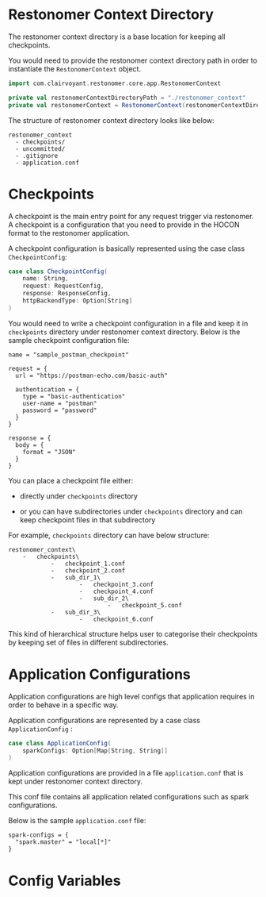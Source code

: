 # Restonomer Context Directory

The restonomer context directory is a base location for keeping all checkpoints.

You would need to provide the restonomer context directory path in order to instantiate the `RestonomerContext` object.

```scala
import com.clairvoyant.restonomer.core.app.RestonomerContext

private val restonomerContextDirectoryPath = "./restonomer_context"
private val restonomerContext = RestonomerContext(restonomerContextDirectoryPath)
```

The structure of restonomer context directory looks like below:

```text
restonomer_context
  - checkpoints/
  - uncommitted/
  - .gitignore
  - application.conf
```

# Checkpoints

A checkpoint is the main entry point for any request trigger via restonomer.
A checkpoint is a configuration that you need to provide in the HOCON format to the restonomer application.

A checkpoint configuration is basically represented using the case class `CheckpointConfig`:

```scala
case class CheckpointConfig(
    name: String,
    request: RequestConfig,
    response: ResponseConfig,
    httpBackendType: Option[String]
)
```

You would need to write a checkpoint configuration in a file and keep it in `checkpoints` directory under restonomer context directory.
Below is the sample checkpoint configuration file:

```hocon
name = "sample_postman_checkpoint"

request = {
  url = "https://postman-echo.com/basic-auth"
  
  authentication = {
    type = "basic-authentication"
    user-name = "postman"
    password = "password"
  }
}

response = {
  body = {
    format = "JSON"
  }
}
```

You can place a checkpoint file either:

* directly under `checkpoints` directory

* or you can have subdirectories under `checkpoints` directory and can keep checkpoint files in that subdirectory

For example, `checkpoints` directory can have below structure:

```text
restonomer_context\
    -   checkpoints\
            -   checkpoint_1.conf
            -   checkpoint_2.conf
            -   sub_dir_1\
                    -   checkpoint_3.conf
                    -   checkpoint_4.conf
                    -   sub_dir_2\
                            -   checkpoint_5.conf
            -   sub_dir_3\
                    -   checkpoint_6.conf
```

This kind of hierarchical structure helps user to categorise their checkpoints by keeping set of files in different subdirectories.

# Application Configurations

Application configurations are high level configs that application requires in order to behave in a specific way.

Application configurations are represented by a case class `ApplicationConfig` :

```scala
case class ApplicationConfig(
    sparkConfigs: Option[Map[String, String]]
)
```

Application configurations are provided in a file `application.conf` that is kept under restonomer context directory.

This conf file contains all application related configurations such as spark configurations.

Below is the sample `application.conf` file:

```hocon
spark-configs = {
  "spark.master" = "local[*]"
}
```

# Config Variables

